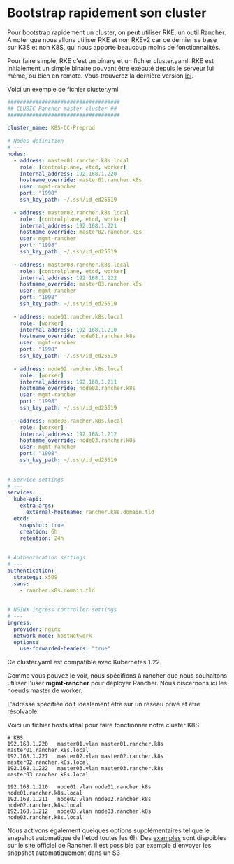# Bootstrap rapidement son cluster 
 
Pour bootstrap rapidement un cluster, on peut utiliser RKE, un outil 
Rancher. A noter que nous allons utiliser RKE et non RKEv2 car ce 
dernier se base sur K3S et non K8S, qui nous apporte beaucoup moins de 
fonctionnalités. 
 
Pour faire simple, RKE c'est un binary et un fichier cluster.yaml. RKE 
est initialement un simple binaire pouvant être exécuté depuis le 
serveur lui même, ou bien en remote. Vous trouverez la dernière version 
[ici](https://github.com/rancher/rke/#latest-release). 
 
Voici un exemple de fichier cluster.yml 
 
```yaml 
#################################### 
## CLUBIC Rancher master cluster ## 
#################################### 
 
cluster_name: K8S-CC-Preprod 
 
# Nodes definition 
# --- 
nodes: 
  - address: master01.rancher.k8s.local 
    role: [controlplane, etcd, worker] 
    internal_address: 192.168.1.220 
    hostname_override: master01.rancher.k8s 
    user: mgmt-rancher 
    port: "1998" 
    ssh_key_path: ~/.ssh/id_ed25519 
 
  - address: master02.rancher.k8s.local 
    role: [controlplane, etcd, worker] 
    internal_address: 192.168.1.221 
    hostname_override: master02.rancher.k8s 
    user: mgmt-rancher 
    port: "1998" 
    ssh_key_path: ~/.ssh/id_ed25519 
 
  - address: master03.rancher.k8s.local 
    role: [controlplane, etcd, worker] 
    internal_address: 192.168.1.222 
    hostname_override: master03.rancher.k8s 
    user: mgmt-rancher 
    port: "1998" 
    ssh_key_path: ~/.ssh/id_ed25519 
 
  - address: node01.rancher.k8s.local 
    role: [worker] 
    internal_address: 192.168.1.210 
    hostname_override: node01.rancher.k8s 
    user: mgmt-rancher 
    port: "1998" 
    ssh_key_path: ~/.ssh/id_ed25519 
 
  - address: node02.rancher.k8s.local 
    role: [worker] 
    internal_address: 192.168.1.211 
    hostname_override: node02.rancher.k8s 
    user: mgmt-rancher 
    port: "1998" 
    ssh_key_path: ~/.ssh/id_ed25519 
 
  - address: node03.rancher.k8s.local 
    role: [worker] 
    internal_address: 192.168.1.212 
    hostname_override: node03.rancher.k8s 
    user: mgmt-rancher 
    port: "1998" 
    ssh_key_path: ~/.ssh/id_ed25519 
 
 
# Service settings 
# --- 
services: 
  kube-api: 
    extra-args: 
      external-hostname: rancher.k8s.domain.tld 
  etcd: 
    snapshot: true 
    creation: 6h 
    retention: 24h 
 
 
# Authentication settings 
# --- 
authentication: 
  strategy: x509 
  sans: 
    - rancher.k8s.domain.tld 
 
 
# NGINX ingress controller settings 
# --- 
ingress: 
  provider: nginx 
  network_mode: hostNetwork 
  options: 
    use-forwarded-headers: "true" 
``` 
 
Ce cluster.yaml est compatible avec Kubernetes 1.22. 
 
Comme vous pouvez le voir, nous spécifions à rancher que nous souhaitons 
utiliser l'user **mgmt-rancher** pour déployer Rancher. Nous discernons 
ici les noeuds master de worker. 
 
L'adresse spécifiée doit idéalement être sur un réseau privé et être 
résolvable. 
 
Voici un fichier hosts idéal pour faire fonctionner notre cluster K8S 
 
    # K8S 
    192.168.1.220   master01.vlan master01.rancher.k8s    master01.rancher.k8s.local 
    192.168.1.221   master02.vlan master02.rancher.k8s    master02.rancher.k8s.local 
    192.168.1.222   master03.vlan master03.rancher.k8s    master03.rancher.k8s.local 
 
    192.168.1.210   node01.vlan node01.rancher.k8s    node01.rancher.k8s.local 
    192.168.1.211   node02.vlan node02.rancher.k8s    node02.rancher.k8s.local 
    192.168.1.212   node03.vlan node03.rancher.k8s    node03.rancher.k8s.local 
 
Nous activons également quelques options supplémentaires tel que le 
snapshot automatique de l'etcd toutes les 6h. Des 
[examples](https://rancher.com/docs/rke/latest/en/example-yamls/) sont 
dispoibles sur le site officiel de Rancher. Il est possible par exemple 
d'envoyer les snapshot automatiquement dans un S3 
